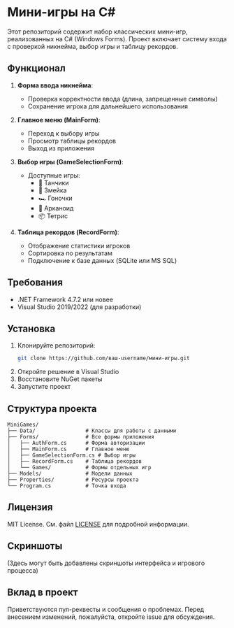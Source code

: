 # Мини-игры на C#

Этот репозиторий содержит набор классических мини-игр, реализованных на C# (Windows Forms). Проект включает систему входа с проверкой никнейма, выбор игры и таблицу рекордов.

## Функционал

1. **Форма ввода никнейма**:
   - Проверка корректности ввода (длина, запрещенные символы)
   - Сохранение игрока для дальнейшего использования

2. **Главное меню (MainForm)**:
   - Переход к выбору игры
   - Просмотр таблицы рекордов
   - Выход из приложения

3. **Выбор игры (GameSelectionForm)**:
   - Доступные игры:
     - 🚀 Танчики
     - 🐍 Змейка
     - 🏎️ Гоночки
     - 🧱 Арканоид
     - 📦 Тетрис

4. **Таблица рекордов (RecordForm)**:
   - Отображение статистики игроков
   - Сортировка по результатам
   - Подключение к базе данных (SQLite или MS SQL)

## Требования

- .NET Framework 4.7.2 или новее
- Visual Studio 2019/2022 (для разработки)

## Установка

1. Клонируйте репозиторий:
   ```bash
   git clone https://github.com/ваш-username/мини-игры.git
   ```
2. Откройте решение в Visual Studio
3. Восстановите NuGet пакеты
4. Запустите проект

## Структура проекта

```
MiniGames/
├── Data/                # Классы для работы с данными
├── Forms/               # Все формы приложения
│   ├── AuthForm.cs      # Форма авторизации
│   ├── MainForm.cs      # Главное меню
│   ├── GameSelectionForm.cs # Выбор игры
│   ├── RecordForm.cs    # Таблица рекордов
│   └── Games/           # Формы отдельных игр
├── Models/              # Модели данных
├── Properties/          # Ресурсы проекта
└── Program.cs           # Точка входа
```

## Лицензия

MIT License. См. файл [LICENSE](LICENSE) для подробной информации.

## Скриншоты

(Здесь могут быть добавлены скриншоты интерфейса и игрового процесса)

## Вклад в проект

Приветствуются пул-реквесты и сообщения о проблемах. Перед внесением изменений, пожалуйста, откройте issue для обсуждения.

